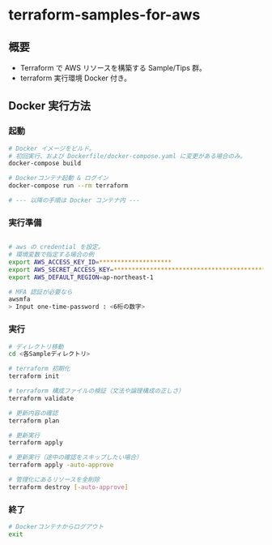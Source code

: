 # terraform-samples-for-aws

## 概要

* Terraform で AWS リソースを構築する Sample/Tips 群。
* terraform 実行環境 Docker 付き。


## Docker 実行方法

### 起動
```bash
# Docker イメージをビルド。
# 初回実行、および Dockerfile/docker-compose.yaml に変更がある場合のみ。
docker-compose build

# Dockerコンテナ起動 & ログイン
docker-compose run --rm terraform

# --- 以降の手順は Docker コンテナ内 ---
```



### 実行準備

```bash

# aws の credential を設定。
# 環境変数で指定する場合の例
export AWS_ACCESS_KEY_ID=********************
export AWS_SECRET_ACCESS_KEY=******************************************
export AWS_DEFAULT_REGION=ap-northeast-1

# MFA 認証が必要なら
awsmfa
> Input one-time-password : <6桁の数字>
```

### 実行

```bash
# ディレクトリ移動
cd <各Sampleディレクトリ>

# terraform 初期化
terraform init

# terraform 構成ファイルの検証（文法や論理構成の正しさ）
terraform validate

# 更新内容の確認
terraform plan

# 更新実行
terraform apply

# 更新実行（途中の確認をスキップしたい場合）
terraform apply -auto-approve

# 管理化にあるリソースを全削除
terraform destroy [-auto-approve]

```


### 終了
```bash
# Dockerコンテナからログアウト
exit
```